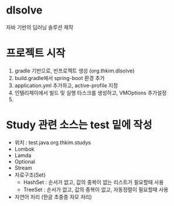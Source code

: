 # dlsolve
자바 기반의 딥러닝 솔루션 제작

# 프로젝트 시작
1. gradle 기반으로, 빈프로젝트 생성 (org.thkim.dlsolve)
2. build.gradle에서 spring-boot 환경 추가
3. application.yml 추가하고, active-profile 지정
4. 인텔리제이에서 빌드 및 실행 타스크를 생성하고, VMOptions 추가설정
5. 

# Study 관련 소스는 test 밑에 작성
- 위치 : test.java.org.thkim.studys
- Lombok
- Lamda
- Optional
- Stream
- 자료구조(Set)
  - HashSet : 순서가 없고, 값의 중복이 없는 리스트가 필요할때 사용
  - TreeSet : 순서가 없고, 값의 중복이 없고, 자동정렬이 필요할때 사용
- 자연어 처리 (한글 초중종 자모 처리)

